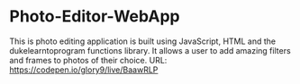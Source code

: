 # Photo-Editor-WebApp
This is photo editing application is built using JavaScript, HTML and the dukelearntoprogram functions library. It allows a user to add amazing filters and frames to photos of their choice.
URL: https://codepen.io/glory9/live/BaawRLP
